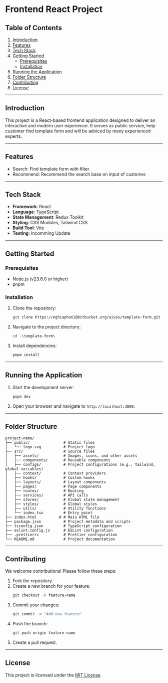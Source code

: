 # Frontend React Project

## Table of Contents

1. [Introduction](#introduction)
2. [Features](#features)
3. [Tech Stack](#tech-stack)
4. [Getting Started](#getting-started)
   - [Prerequisites](#prerequisites)
   - [Installation](#installation)
5. [Running the Application](#running-the-application)
6. [Folder Structure](#folder-structure)
7. [Contributing](#contributing)
8. [License](#license)

---

## Introduction

This project is a React-based frontend application designed to deliver an interactive and modern user experience. It serves as public service, help customer find template form and will be adviced by many experienced experts.

---

## Features

- Search: Find template form with filter.
- Recommend: Recommend the search base on input of customer.

---

## Tech Stack

- **Framework**: React
- **Language**: TypeScript
- **State Management**: Redux Toolkit
- **Styling**: CSS Modules, Tailwind CSS
- **Build Tool**: Vite
- **Testing**: Incomming Update

---

## Getting Started

### Prerequisites

- Node.js (v23.6.0 or higher)
- pnpm

### Installation

1. Clone the repository:
   ```bash
   git clone https://nghiaphan1@bitbucket.org/aivos/template-form.git
   ```
2. Navigate to the project directory:
   ```bash
   cd .\template-form\
   ```
3. Install dependencies:
   ```bash
   pnpm install
   ```

---

## Running the Application

1. Start the development server:
   ```bash
   pnpm dev
   ```
2. Open your browser and navigate to `http://localhost:3000`.

---

## Folder Structure

```
project-name/
├── public/               # Static files
│   └── logo.svg          # Project logo
├── src/                  # Source files
│   ├── assets/           # Images, icons, and other assets
│   ├── components/       # Reusable components
│   ├── configs/          # Project configurations (e.g., tailwind, global variables)
│   ├── context/          # Context providers
│   ├── hooks/            # Custom hooks
│   ├── layouts/          # Layout components
│   ├── pages/            # Page components
│   ├── routes/           # Routing
│   ├── services/         # API calls
│   ├── stores/           # Global state management
│   ├── styles/           # Global styles
│   ├── utils/            # Utility functions
│   └── index.tsx         # Entry point
├── index.html          # # Main HTML file
├── package.json          # Project metadata and scripts
├── tsconfig.json         # TypeScript configuration
├── eslint.config.js      # ESLint configuration
├── .prettierrc           # Prettier configuration
└── README.md             # Project documentation
```

---

## Contributing

We welcome contributions! Please follow these steps:

1. Fork the repository.
2. Create a new branch for your feature:
   ```bash
   git checkout -b feature-name
   ```
3. Commit your changes:
   ```bash
   git commit -m "Add new feature"
   ```
4. Push the branch:
   ```bash
   git push origin feature-name
   ```
5. Create a pull request.

---

## License

This project is licensed under the [MIT License](LICENSE).
